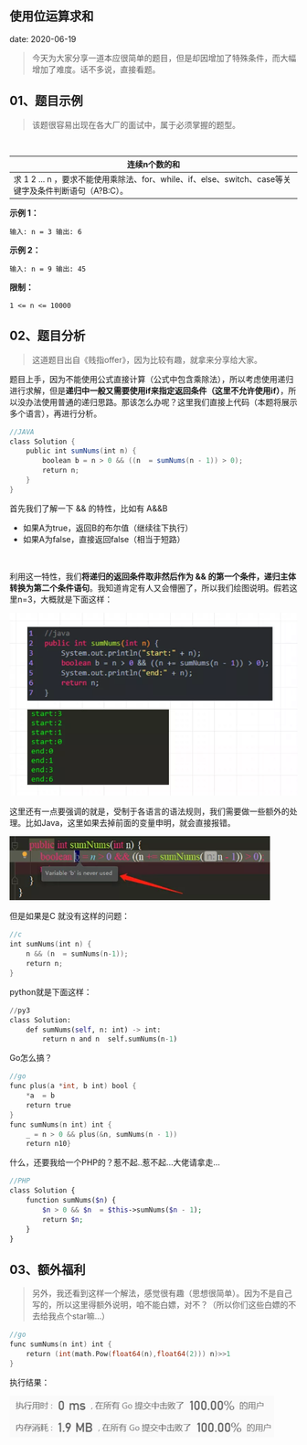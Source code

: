  
##	使用位运算求和
date:	2020-06-19
 

> 今天为大家分享一道本应很简单的题目，但是却因增加了特殊条件，而大幅增加了难度。话不多说，直接看题。

## 01、题目示例

> 该题很容易出现在各大厂的面试中，属于必须掌握的题型。

<br/>

| 连续n个数的和                                                |
| ------------------------------------------------------------ |
| 求 1 2 ... n ，要求不能使用乘除法、for、while、if、else、switch、case等关键字及条件判断语句（A?B:C）。 |

**示例 1：**

```
输入: n = 3 输出: 6
```

**示例 2：**

```
输入: n = 9 输出: 45
```

**限制：**

```
1 <= n <= 10000
```

## 02、题目分析

> 这道题目出自《贱指offer》，因为比较有趣，就拿来分享给大家。

题目上手，因为不能使用公式直接计算（公式中包含乘除法），所以考虑使用递归进行求解，但是**递归中一般又需要使用if来指定返回条件（这里不允许使用if）**，所以没办法使用普通的递归思路。那该怎么办呢？这里我们直接上代码（本题将展示多个语言），再进行分析。

```java
//JAVA
class Solution {
    public int sumNums(int n) {
        boolean b = n > 0 && ((n  = sumNums(n - 1)) > 0);
        return n;
    }
}
```

首先我们了解一下 && 的特性，比如有 A&&B

- 如果A为true，返回B的布尔值（继续往下执行）
- 如果A为false，直接返回false（相当于短路）

<br/>

利用这一特性，我们**将递归的返回条件取非然后作为 && 的第一个条件，递归主体转换为第二个条件语句**。我知道肯定有人又会懵圈了，所以我们绘图说明。假若这里n=3，大概就是下面这样：

<img src="./801/1.jpg" alt="PNG" style="zoom: 67%;" />

这里还有一点要强调的就是，受制于各语言的语法规则，我们需要做一些额外的处理。比如Java，这里如果去掉前面的变量申明，就会直接报错。

<img src="./801/2.jpg" alt="PNG" style="zoom: 80%;" />

但是如果是C  就没有这样的问题：

```c
//c  
int sumNums(int n) {
    n && (n  = sumNums(n-1));
    return n;
}
```

python就是下面这样：

```python
//py3
class Solution:
    def sumNums(self, n: int) -> int:
        return n and n  self.sumNums(n-1)
```

Go怎么搞？

```go
//go 
func plus(a *int, b int) bool { 
    *a  = b 
    return true 
} 
func sumNums(n int) int {
    _ = n > 0 && plus(&n, sumNums(n - 1)) 
    return n10}
```

什么，还要我给一个PHP的？惹不起..惹不起...大佬请拿走...

```php
//PHP
class Solution {
    function sumNums($n) {
        $n > 0 && $n  = $this->sumNums($n - 1);
        return $n;
    }
}
```

## 03、额外福利

> 另外，我还看到这样一个解法，感觉很有趣（思想很简单）。因为不是自己写的，所以这里得额外说明，咱不能白嫖，对不？（所以你们这些白嫖的不去给我点个star嘛...）

```go
//go
func sumNums(n int) int {
    return (int(math.Pow(float64(n),float64(2))) n)>>1
}
```

执行结果：

<img src="./801/3.jpg" alt="PNG" style="zoom: 80%;" />